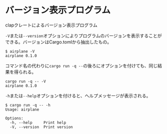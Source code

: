 # バージョン表示プログラム

clapクレートによるバージョン表示プログラム

`-V`または`--version`オプションによりプログラムのバージョンを表示することができる。バージョンはCargo.tomlから抽出したもの。
```
$ airplane -V
airplane 0.1.0
```
コマンド名の代わりに`cargo run -q --`の後ろにオプションを付けても、同じ結果を得られる。
```
cargo run -q -- -V
airplane 0.1.0
```
`-h`または`--help`オプションを付けると、ヘルプメッセージが表示される。

```
$ cargo run -q -- -h
Usage: airplane

Options:
  -h, --help     Print help
  -V, --version  Print version
```